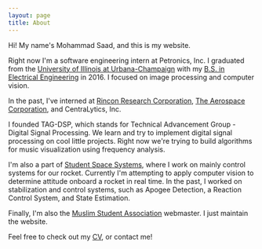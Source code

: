 ```yaml
---
layout: page
title: About
---
```


Hi! My name's Mohammad Saad, and this is my website.

Right now I'm a software engineering intern at Petronics, Inc. I graduated from the [University of Illinois at Urbana-Champaign](http://www.illinois.edu) with my [B.S. in Electrical Engineering](http://www.ece.illinois.edu/) in 2016. I focused on image processing and computer vision. 

In the past, I've interned at [Rincon Research Corporation](http://www.rincon.com/), [The Aerospace Corporation](http://www.aerospace.org/), and CentraLytics, Inc.

I founded TAG-DSP, which stands for Technical Advancement Group - Digital Signal Processing. We learn and try to implement digital signal processing on cool little projects. Right now we're trying to build algorithms for music visualization using frequency analysis.

I'm also a part of [Student Space Systems](http://www.studentspacesystems.org/), where I work on mainly control systems for our rocket. Currently I'm attempting to apply computer vision to determine attitude onboard a rocket in real time. In the past, I worked on stabilization and control systems, such as Apogee Detection, a Reaction Control System, and State Estimation.

Finally, I'm also the [Muslim Student Association](http://www.msauiuc.org) webmaster. I just maintain the website.

Feel free to check out my [CV](/Mohammad_Saad_2016_CV.pdf), or contact me!
